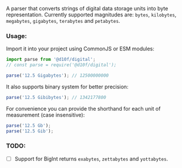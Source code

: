 A parser that converts strings of digital data storage units into byte representation. Currently supported magnitudes are: `bytes`, `kilobytes`, `megabytes`, `gigabytes`, `terabytes` and `petabytes`.

### Usage:

Import it into your project using CommonJS or ESM modules:

```js
import parse from '@d10f/digital';
// const parse = require('@d10f/digital');

parse('12.5 Gigabytes'); // 12500000000
```

It also supports binary system for better precision:

```js
parse('12.5 Gibibytes'); // 1342177800
```

For convenience you can provide the shorthand for each unit of measurement (case insensitive):

```js
parse('12.5 Gb');
parse('12.5 Gib');
```

### TODO:

- [ ] Support for BigInt returns `exabytes`, `zettabytes` and `yottabytes`.
